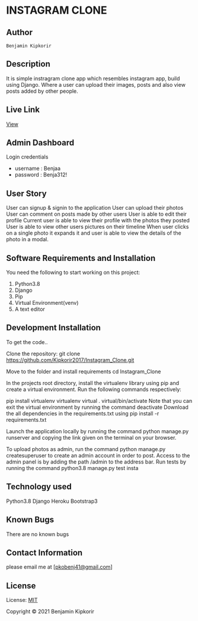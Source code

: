 # INSTAGRAM CLONE
## Author
    Benjamin Kipkorir

## Description
It is simple instragram clone app which resembles instagram app, build using Django.  Where a user can upload their images, posts and also view posts added by other people.

## Live Link
  <a href="">View</a>

## Admin Dashboard
Login credentials 
* username :  Benjaa
* password : Benja312!

## User Story
User can signup & signin to the application
User can upload their photos
User can comment on posts made by other users
User is able to edit their profile
Current user is able to view their profile with the photos they posted
User is able to view other users pictures on their timeline
When user clicks on a single photo it expands it and user is able to view the details of the photo in a modal.

## Software Requirements and Installation
You need the following to start working on this project: 

1. Python3.8
2. Django
3. Pip
4. Virtual Environment(venv)
5. A text editor

## Development Installation
To get the code..

Clone the repository: git clone https://github.com/Kipkorir2017/Instagram_Clone.git

Move to the folder and install requirements cd Instagram_Clone

In the projects root directory, install the virtualenv library using pip and create a virtual environment. Run the following commands respectively:

pip install virtualenv
virtualenv virtual
. virtual/bin/activate
Note that you can exit the virtual environment by running the command deactivate
Download the all dependencies in the requirements.txt using pip install -r requirements.txt

Launch the application locally by running the command python manage.py runserver and copying the link given on the terminal on your browser.

To upload photos as admin, run the command python manage.py createsuperuser to create an admin account in order to post. Access to the admin panel is by adding the path /admin to the address bar.
Run tests by running the command python3.8 manage.py test insta

## Technology used
Python3.8
Django
Heroku
Bootstrap3

## Known Bugs
There are no known bugs 
## Contact Information
please email me at [pkobenj41@gmail.com]

## License
License: <a href="">MIT</a>

Copyright &#169; 2021 Benjamin Kipkorir
